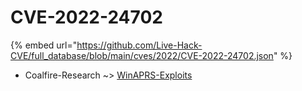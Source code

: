 # CVE-2022-24702
{% embed url="https://github.com/Live-Hack-CVE/full_database/blob/main/cves/2022/CVE-2022-24702.json" %}

* Coalfire-Research ~> [WinAPRS-Exploits](https://www.alice-snow.ru/2022/database/cve-2022-24702/winaprs-exploits-coalfire-research)